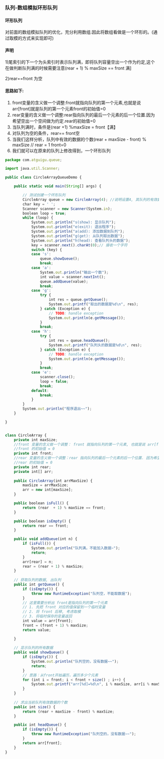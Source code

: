 ### 队列-数组模拟环形队列

#### 环形队列

对前面的数组模拟队列的优化，充分利用数组.因此将数组看做是一个环形的。(通过取模的方式来实现即可)

#### 声明

1)尾索引的下一个为头索引时表示队列满，即将队列容量空出一个作为约定,这个在做判断队列满的时候需要注意(rear + 1) % maxSize == front 满]

2)rear==front 为空

#### 思路如下:

1. front变量的含义做一个调整:front就指向队列的第一个元素,也就是说arr[front]就是队列的第一个元素front的初始值=0
2. rear变量的含义做一个调整:rear指向队列的最后一个元素的后一个位置.因为希望空出一个空间做为约定.rear的初始值=0
3. 当队列满时，条件是(rear +1) %maxSize = front【满】
4. 对队列为空的条件，rear== front空
5. 当我们这样分析，队列中有效的数据的个数(rear + maxSize - front) % maxSize // rear = 1 front=0
6. 我们就可以在原来的队列上修改得到，一个环形队列

```js
package com.atguigu.queue;

import java.util.Scanner;

public class CircleArrayQueueDemo {

	public static void main(String[] args) {

		// 测试创建一个环形队列
		CircleArray queue = new CircleArray(4); //说明设置4, 其队列的有效数据最大是3
		char key = ' ';
		Scanner scanner = new Scanner(System.in);
		boolean loop = true;
		while (loop) {
			System.out.println("s(show): 显示队列");
			System.out.println("e(exit): 退出程序");
			System.out.println("a(add): 添加数据到队列");
			System.out.println("g(get): 从队列取出数据");
			System.out.println("h(head): 查看队列头的数据");
			key = scanner.next().charAt(0);// 接收一个字符
			switch (key) {
			case 's':
				queue.showQueue();
				break;
			case 'a':
				System.out.println("输出一个数");
				int value = scanner.nextInt();
				queue.addQueue(value);
				break;
			case 'g':
				try {
					int res = queue.getQueue();
					System.out.printf("取出的数据是%d\n", res);
				} catch (Exception e) {
					// TODO: handle exception
					System.out.println(e.getMessage());
				}
				break;
			case 'h':
				try {
					int res = queue.headQueue();
					System.out.printf("队列头的数据是%d\n", res);
				} catch (Exception e) {
					// TODO: handle exception
					System.out.println(e.getMessage());
				}
				break;
			case 'e':
				scanner.close();
				loop = false;
				break;
			default:
				break;
			}
		}
		System.out.println("程序退出~~");
	}

}


class CircleArray {
	private int maxSize;
	//front 变量的含义做一个调整： front 就指向队列的第一个元素, 也就是说 arr[front] 就是队列的第一个元素 
	//front 的初始值 = 0
	private int front; 
	//rear 变量的含义做一个调整：rear 指向队列的最后一个元素的后一个位置. 因为希望空出一个空间做为约定.
	//rear 的初始值 = 0
	private int rear;
	private int[] arr;
	
	public CircleArray(int arrMaxSize) {
		maxSize = arrMaxSize;
		arr = new int[maxSize];
	}

	public boolean isFull() {
		return (rear  + 1) % maxSize == front;
	}

	public boolean isEmpty() {
		return rear == front;
	}

	public void addQueue(int n) {
		if (isFull()) {
			System.out.println("队列满，不能加入数据~");
			return;
		}
		arr[rear] = n;
		rear = (rear + 1) % maxSize;
	}
	
	// 获取队列的数据, 出队列
	public int getQueue() {
		if (isEmpty()) {
			throw new RuntimeException("队列空，不能取数据");
		}
		// 这里需要分析出 front是指向队列的第一个元素
		// 1. 先把 front 对应的值保留到一个临时变量
		// 2. 将 front 后移, 考虑取模
		// 3. 将临时保存的变量返回
		int value = arr[front];
		front = (front + 1) % maxSize;
		return value;

	}
	
	// 显示队列的所有数据
	public void showQueue() {
		if (isEmpty()) {
			System.out.println("队列空的，没有数据~~");
			return;
		}
		// 思路：从front开始遍历，遍历多少个元素
		for (int i = front; i < front + size() ; i++) {
			System.out.printf("arr[%d]=%d\n", i % maxSize, arr[i % maxSize]);
		}
	}
	
	// 求出当前队列有效数据的个数
	public int size() {
		return (rear + maxSize - front) % maxSize;   
	}

	public int headQueue() {
		if (isEmpty()) {
			throw new RuntimeException("队列空的，没有数据~~");
		}
		return arr[front];
	}
}
```

